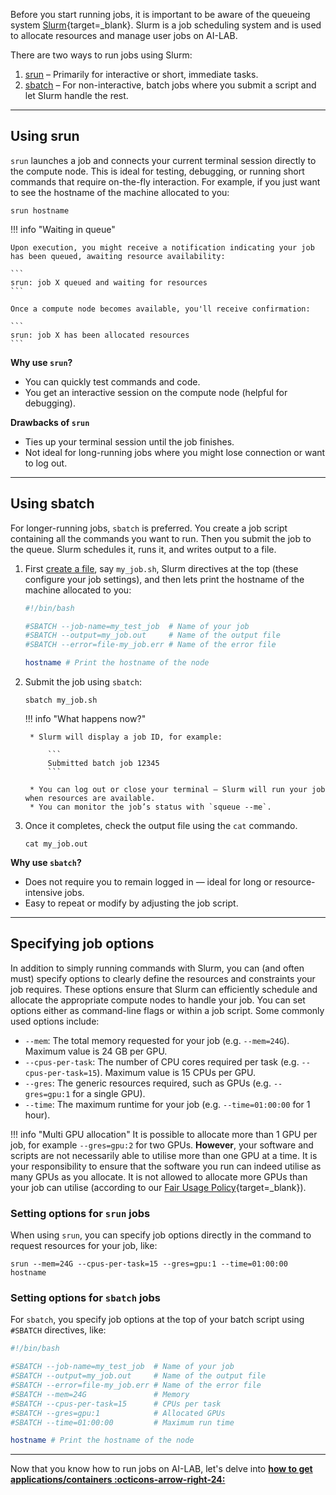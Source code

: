 Before you start running jobs, it is important to be aware of the queueing system [Slurm](https://slurm.schedmd.com/quickstart.html){target=_blank}. Slurm is a job scheduling system and is used to allocate resources and manage user jobs on AI-LAB.

There are two ways to run jobs using Slurm:

1. [srun](/ai-lab/guides/running-jobs/#using-srun) – Primarily for interactive or short, immediate tasks.
2. [sbatch](/ai-lab/guides/running-jobs/#using-sbatch) – For non-interactive, batch jobs where you submit a script and let Slurm handle the rest.

<hr>

## Using srun
`srun` launches a job and connects your current terminal session directly to the compute node. This is ideal for testing, debugging, or running short commands that require on-the-fly interaction. For example, if you just want to see the hostname of the machine allocated to you:

```
srun hostname
```

!!! info "Waiting in queue"

    Upon execution, you might receive a notification indicating your job has been queued, awaiting resource availability:

    ```
    srun: job X queued and waiting for resources
    ```

    Once a compute node becomes available, you'll receive confirmation:

    ```
    srun: job X has been allocated resources
    ```

**Why use `srun`?**

* You can quickly test commands and code.
* You get an interactive session on the compute node (helpful for debugging).

**Drawbacks of `srun`**

* Ties up your terminal session until the job finishes.
* Not ideal for long-running jobs where you might lose connection or want to log out.

<hr>

## Using sbatch
For longer-running jobs, `sbatch` is preferred. You create a job script containing all the commands you want to run. Then you submit the job to the queue. Slurm schedules it, runs it, and writes output to a file. 


1. First [create a file](/ai-lab/guides/file-handling/#essential-linux-commands-you-should-know), say `my_job.sh`, Slurm directives at the top (these configure your job settings), and then lets print the hostname of the machine allocated to you:

    ```bash title="my_job.sh"
    #!/bin/bash

    #SBATCH --job-name=my_test_job  # Name of your job
    #SBATCH --output=my_job.out     # Name of the output file
    #SBATCH --error=file-my_job.err # Name of the error file

    hostname # Print the hostname of the node
    ```
    
2. Submit the job using `sbatch`:

    ```
    sbatch my_job.sh
    ```


    !!! info "What happens now?"

        * Slurm will display a job ID, for example:

            ```
            Submitted batch job 12345
            ```
        
        * You can log out or close your terminal — Slurm will run your job when resources are available.
        * You can monitor the job’s status with `squeue --me`.

3. Once it completes, check the output file using the `cat` commando.

    ```
    cat my_job.out
    ``` 

**Why use `sbatch`?**

* Does not require you to remain logged in — ideal for long or resource-intensive jobs.
* Easy to repeat or modify by adjusting the job script.

<hr>

## Specifying job options
In addition to simply running commands with Slurm, you can (and often must) specify options to clearly define the resources and constraints your job requires. These options ensure that Slurm can efficiently schedule and allocate the appropriate compute nodes to handle your job. You can set options either as command-line flags or within a job script. Some commonly used options include:

* `--mem`: The total memory requested for your job (e.g. `--mem=24G`). Maximum value is 24 GB per GPU.
* `--cpus-per-task`: The number of CPU cores required per task (e.g. `--cpus-per-task=15`). Maximum value is 15 CPUs per GPU.
* `--gres`: The generic resources required, such as GPUs (e.g. `--gres=gpu:1` for a single GPU). 
* `--time`: The maximum runtime for your job (e.g. `--time=01:00:00` for 1 hour).

!!! info "Multi GPU allocation"
    It is possible to allocate more than 1 GPU per job, for example `--gres=gpu:2` for two GPUs. **However**, your software and scripts are not necessarily able to utilise more than one GPU at a time. It is your responsibility to ensure that the software you run can indeed utilise as many GPUs as you allocate. It is not allowed to allocate more GPUs than your job can utilise (according to our [Fair Usage Policy](https://hpc.aau.dk/ai-lab/fair-usage/){target=_blank}).

### Setting options for `srun` jobs
When using `srun`, you can specify job options directly in the command to request resources for your job, like:

```
srun --mem=24G --cpus-per-task=15 --gres=gpu:1 --time=01:00:00 hostname
```

### Setting options for `sbatch` jobs
For `sbatch`, you specify job options at the top of your batch script using `#SBATCH` directives, like:

```bash title="my_job.sh"
#!/bin/bash

#SBATCH --job-name=my_test_job  # Name of your job
#SBATCH --output=my_job.out     # Name of the output file
#SBATCH --error=file-my_job.err # Name of the error file
#SBATCH --mem=24G               # Memory
#SBATCH --cpus-per-task=15      # CPUs per task
#SBATCH --gres=gpu:1            # Allocated GPUs
#SBATCH --time=01:00:00         # Maximum run time

hostname # Print the hostname of the node
```

<hr>

Now that you know how to run jobs on AI-LAB, let's delve into [**how to get applications/containers :octicons-arrow-right-24:**](getting-containers.md)
